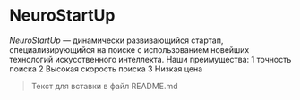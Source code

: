 # NeuroStartUp

*NeuroStartUp* — динамически развивающийся стартап, специализирующийся на поиске с использованием новейших технологий искусственного интеллекта.
Наши преимущества:
1  точность поиска
2 Высокая скорость поиска
3 Низкая цена

>Текст для вставки в файл README.md